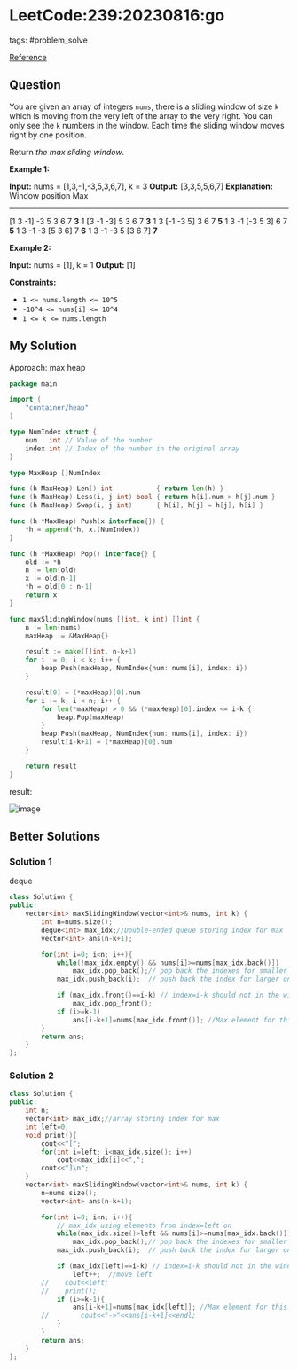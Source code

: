 # LeetCode:239:20230816:go

tags: #problem_solve

[Reference](https://leetcode.com/problems/sliding-window-maximum/)

## Question

You are given an array of integers `nums`, there is a sliding window of size `k` which is moving from the very left of the array to the very right. You can only see the `k` numbers in the window. Each time the sliding window moves right by one position.

Return _the max sliding window_.

**Example 1:**

**Input:** nums = [1,3,-1,-3,5,3,6,7], k = 3
**Output:** [3,3,5,5,6,7]
**Explanation:**
Window position                Max
---------------               -----
[1  3  -1] -3  5  3  6  7       **3**
 1 [3  -1  -3] 5  3  6  7       **3**
 1  3 [-1  -3  5] 3  6  7       **5**
 1  3  -1 [-3  5  3] 6  7       **5**
 1  3  -1  -3 [5  3  6] 7       **6**
 1  3  -1  -3  5 [3  6  7]      **7**

**Example 2:**

**Input:** nums = [1], k = 1
**Output:** [1]

**Constraints:**

- `1 <= nums.length <= 10^5`
- `-10^4 <= nums[i] <= 10^4`
- `1 <= k <= nums.length`

## My Solution

Approach: max heap

```go
package main

import (
	"container/heap"
)

type NumIndex struct {
	num   int // Value of the number
	index int // Index of the number in the original array
}

type MaxHeap []NumIndex

func (h MaxHeap) Len() int           { return len(h) }
func (h MaxHeap) Less(i, j int) bool { return h[i].num > h[j].num }
func (h MaxHeap) Swap(i, j int)      { h[i], h[j] = h[j], h[i] }

func (h *MaxHeap) Push(x interface{}) {
	*h = append(*h, x.(NumIndex))
}

func (h *MaxHeap) Pop() interface{} {
	old := *h
	n := len(old)
	x := old[n-1]
	*h = old[0 : n-1]
	return x
}

func maxSlidingWindow(nums []int, k int) []int {
	n := len(nums)
	maxHeap := &MaxHeap{}

	result := make([]int, n-k+1)
	for i := 0; i < k; i++ {
		heap.Push(maxHeap, NumIndex{num: nums[i], index: i})
	}

	result[0] = (*maxHeap)[0].num
	for i := k; i < n; i++ {
		for len(*maxHeap) > 0 && (*maxHeap)[0].index <= i-k {
			heap.Pop(maxHeap)
		}
		heap.Push(maxHeap, NumIndex{num: nums[i], index: i})
		result[i-k+1] = (*maxHeap)[0].num
	}

	return result
}
```

result:

![image](https://i.imgur.com/QvX2QIH.png)

## Better Solutions

### Solution 1

deque

```cpp
class Solution {
public:
    vector<int> maxSlidingWindow(vector<int>& nums, int k) {
        int n=nums.size();
        deque<int> max_idx;//Double-ended queue storing index for max
        vector<int> ans(n-k+1);

        for(int i=0; i<n; i++){
            while(!max_idx.empty() && nums[i]>=nums[max_idx.back()])
                max_idx.pop_back();// pop back the indexes for smaller ones
            max_idx.push_back(i);  // push back the index for larger one

            if (max_idx.front()==i-k) // index=i-k should not in the window
                max_idx.pop_front();
            if (i>=k-1)
                ans[i-k+1]=nums[max_idx.front()]; //Max element for this window
        }
        return ans;
    }
};
```

### Solution 2

```cpp
class Solution {
public:
    int n;
    vector<int> max_idx;//array storing index for max
    int left=0;
    void print(){
        cout<<"[";
        for(int i=left; i<max_idx.size(); i++)
            cout<<max_idx[i]<<",";
        cout<<"]\n";
    }
    vector<int> maxSlidingWindow(vector<int>& nums, int k) {
        n=nums.size();
        vector<int> ans(n-k+1);

        for(int i=0; i<n; i++){
            // max_idx using elements from index=left on
            while(max_idx.size()>left && nums[i]>=nums[max_idx.back()])
                max_idx.pop_back();// pop back the indexes for smaller ones
            max_idx.push_back(i);  // push back the index for larger one

            if (max_idx[left]==i-k) // index=i-k should not in the window
                left++;  //move left
        //    cout<<left;
        //    print();
            if (i>=k-1){
                ans[i-k+1]=nums[max_idx[left]]; //Max element for this window
        //        cout<<"->"<<ans[i-k+1]<<endl;
            }
        }
        return ans;
    }
};
```
